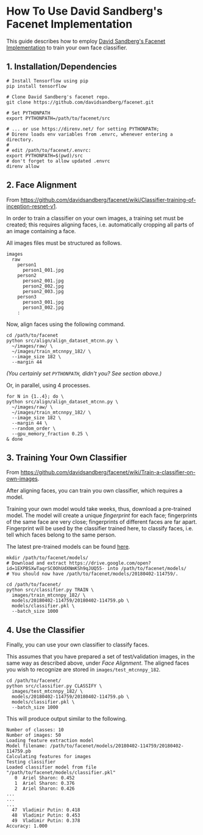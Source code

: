 # How To Use David Sandberg's Facenet Implementation

This guide describes how to employ [David Sandberg's Facenet Implementation](https://github.com/davidsandberg/facenet/) to train your own face classifier.

## 1. Installation/Dependencies

```shell
# Install Tensorflow using pip
pip install tensorflow

# Clone David Sandberg's facenet repo.
git clone https://github.com/davidsandberg/facenet.git

# Set PYTHONPATH
export PYTHONPATH=/path/to/facenet/src

# ... or use https://direnv.net/ for setting PYTHONPATH;
# Direnv loads env variables from .envrc, whenever entering a directory.
#
# edit /path/to/facenet/.envrc:
export PYTHONPATH=$(pwd)/src
# don't forget to allow updated .envrc
direnv allow
```

## 2. Face Alignment

From https://github.com/davidsandberg/facenet/wiki/Classifier-training-of-inception-resnet-v1.

In order to train a classifier on your own images, a training set must be created;
this requires aligning faces, i.e. automatically cropping all parts of an image containing a face.

All images files must be structured as follows.

```
images
  raw
    person1
      person1_001.jpg
    person2
      person2_001.jpg
      person2_002.jpg
      person2_003.jpg
    person3
      person3_001.jpg
      person3_002.jpg
    :
```

Now, align faces using the following command.

```shell
cd /path/to/facenet
python src/align/align_dataset_mtcnn.py \
  ~/images/raw/ \
  ~/images/train_mtcnnpy_182/ \
  --image_size 182 \
  --margin 44
```

_(You certainly set `PYTHONPATH`, didn't you? See section above.)_

Or, in parallel, using 4 processes.

```shell
for N in {1..4}; do \
python src/align/align_dataset_mtcnn.py \
  ~/images/raw/ \
  ~/images/train_mtcnnpy_182/ \
  --image_size 182 \
  --margin 44 \
  --random_order \
  --gpu_memory_fraction 0.25 \
& done
```

## 3. Training Your Own Classifier

From https://github.com/davidsandberg/facenet/wiki/Train-a-classifier-on-own-images.

After aligning faces, you can train you own classifier, which requires a model.

Training your own model would take weeks, thus, download a pre-trained model.
The model will create a unique *fingerprint* for each face;
fingerprints of the same face are very close; fingerprints of different faces are far apart.
Fingerprint will be used by the classifier trained here, to classify faces, i.e. tell which faces belong to the same person.

The latest pre-trained models can be found [here](https://github.com/davidsandberg/facenet#pre-trained-models).

```shell
mkdir /path/to/facenet/models/
# Download and extract https://drive.google.com/open?id=1EXPBSXwTaqrSC0OhUdXNmKSh9qJUQ55- into /path/to/facenet/models/
# You should now have /path/to/facenet/models/20180402-114759/.
```

```shell
cd /path/to/facenet/
python src/classifier.py TRAIN \
  images/train_mtcnnpy_182/ \
  models/20180402-114759/20180402-114759.pb \
  models/classifier.pkl \
  --batch_size 1000
```

## 4. Use the Classifier

Finally, you can use your own classifier to classify faces.

This assumes that you have prepared a set of test/validation images,
in the same way as described above, under *Face Alignment*.
The aligned faces you wish to recognize are stored in `images/test_mtcnnpy_182`.

```shell
cd /path/to/facenet/
python src/classifier.py CLASSIFY \
  images/test_mtcnnpy_182/ \
  models/20180402-114759/20180402-114759.pb \
  models/classifier.pkl \
  --batch_size 1000
```

This will produce output similar to the following.

```
Number of classes: 10
Number of images: 50
Loading feature extraction model
Model filename: /path/to/facenet/models/20180402-114759/20180402-114759.pb
Calculating features for images
Testing classifier
Loaded classifier model from file "/path/to/facenet/models/classifier.pkl"
   0  Ariel Sharon: 0.452
   1  Ariel Sharon: 0.376
   2  Ariel Sharon: 0.426
...
...
...
  47  Vladimir Putin: 0.418
  48  Vladimir Putin: 0.453
  49  Vladimir Putin: 0.378
Accuracy: 1.000
```
